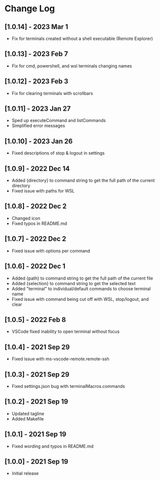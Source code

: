# Change Log

## [1.0.14] - 2023 Mar 1
- Fix for terminals created without a shell executable (Remote Explorer)

## [1.0.13] - 2023 Feb 7
- Fix for cmd, powershell, and wsl terminals changing names

## [1.0.12] - 2023 Feb 3
- Fix for clearing terminals with scrollbars

## [1.0.11] - 2023 Jan 27
- Sped up executeCommand and listCommands
- Simplified error messages

## [1.0.10] - 2023 Jan 26
- Fixed descriptions of stop & logout in settings

## [1.0.9] - 2022 Dec 14
- Added {directory} to command string to get the full path of the current directory
- Fixed issue with paths for WSL

## [1.0.8] - 2022 Dec 2
- Changed icon
- Fixed typos in README.md

## [1.0.7] - 2022 Dec 2
- Fixed issue with options per command

## [1.0.6] - 2022 Dec 1
- Added {path} to command string to get the full path of the current file
- Added {selection} to command string to get the selected text
- Added "terminal" to individual/default commands to choose terminal name
- Fixed issue with command being cut off with WSL, stop/logout, and clear

## [1.0.5] - 2022 Feb 8
- VSCode fixed inability to open terminal without focus

## [1.0.4] - 2021 Sep 29
- Fixed issue with ms-vscode-remote.remote-ssh

## [1.0.3] - 2021 Sep 29
- Fixed settings.json bug with terminalMacros.commands

## [1.0.2] - 2021 Sep 19
- Updated tagline
- Added Makefile

## [1.0.1] - 2021 Sep 19
- Fixed wording and typos in README.md

## [1.0.0] - 2021 Sep 19
- Initial release
